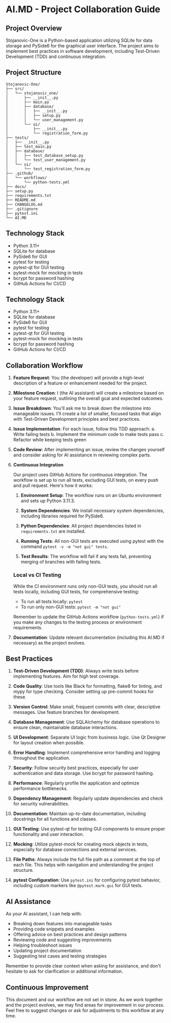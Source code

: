 # AI.MD - Project Collaboration Guide

## Project Overview

Stojanovic-One is a Python-based application utilizing SQLite for data storage and PySide6 for the graphical user interface. The project aims to implement best practices in software development, including Test-Driven Development (TDD) and continuous integration.

## Project Structure

```
Stojanovic-One/
├── src/
│   └── stojanovic_one/
│       ├── __init__.py
│       ├── main.py
│       ├── database/
│       │   ├── __init__.py
│       │   ├── setup.py
│       │   └── user_management.py
│       └── ui/
│           ├── __init__.py
│           └── registration_form.py
├── tests/
│   ├── __init__.py
│   ├── test_main.py
│   ├── database/
│   │   ├── test_database_setup.py
│   │   └── test_user_management.py
│   └── ui/
│       └── test_registration_form.py
├── .github/
│   └── workflows/
│       └── python-tests.yml
├── docs/
├── setup.py
├── requirements.txt
├── README.md
├── CHANGELOG.md
├── .gitignore
├── pytest.ini
└── AI.MD
```

## Technology Stack

- Python 3.11+
- SQLite for database
- PySide6 for GUI
- pytest for testing
- pytest-qt for GUI testing
- pytest-mock for mocking in tests
- bcrypt for password hashing
- GitHub Actions for CI/CD

## Technology Stack

- Python 3.11+
- SQLite for database
- PySide6 for GUI
- pytest for testing
- pytest-qt for GUI testing
- pytest-mock for mocking in tests
- bcrypt for password hashing
- GitHub Actions for CI/CD

## Collaboration Workflow

1. **Feature Request**: You (the developer) will provide a high-level description of a feature or enhancement needed for the project.

2. **Milestone Creation**: I (the AI assistant) will create a milestone based on your feature request, outlining the overall goal and expected outcomes.

3. **Issue Breakdown**: You'll ask me to break down the milestone into manageable issues. I'll create a list of smaller, focused tasks that align with Test-Driven Development principles and best practices.

4. **Issue Implementation**: For each issue, follow this TDD approach:
   a. Write failing tests
   b. Implement the minimum code to make tests pass
   c. Refactor while keeping tests green

5. **Code Review**: After implementing an issue, review the changes yourself and consider asking for AI assistance in reviewing complex parts.

6. **Continuous Integration**

   Our project uses GitHub Actions for continuous integration. The workflow is set up to run all tests, excluding GUI tests, on every push and pull request. Here's how it works:

   1. **Environment Setup**: The workflow runs on an Ubuntu environment and sets up Python 3.11.3.

   2. **System Dependencies**: We install necessary system dependencies, including libraries required for PySide6.

   3. **Python Dependencies**: All project dependencies listed in `requirements.txt` are installed.

   4. **Running Tests**: All non-GUI tests are executed using pytest with the command `pytest -v -m "not gui" tests`.

   5. **Test Results**: The workflow will fail if any tests fail, preventing merging of branches with failing tests.

   ### Local vs CI Testing

   While the CI environment runs only non-GUI tests, you should run all tests locally, including GUI tests, for comprehensive testing:

   - To run all tests locally: `pytest`
   - To run only non-GUI tests: `pytest -m "not gui"`

   Remember to update the GitHub Actions workflow (`python-tests.yml`) if you make any changes to the testing process or environment requirements.

7. **Documentation**: Update relevant documentation (including this AI.MD if necessary) as the project evolves.

## Best Practices

1. **Test-Driven Development (TDD)**: Always write tests before implementing features. Aim for high test coverage.

2. **Code Quality**: Use tools like Black for formatting, flake8 for linting, and mypy for type checking. Consider setting up pre-commit hooks for these.

3. **Version Control**: Make small, frequent commits with clear, descriptive messages. Use feature branches for development.

4. **Database Management**: Use SQLAlchemy for database operations to ensure clean, maintainable database interactions.

5. **UI Development**: Separate UI logic from business logic. Use Qt Designer for layout creation when possible.

6. **Error Handling**: Implement comprehensive error handling and logging throughout the application.

7. **Security**: Follow security best practices, especially for user authentication and data storage. Use bcrypt for password hashing.

8. **Performance**: Regularly profile the application and optimize performance bottlenecks.

9. **Dependency Management**: Regularly update dependencies and check for security vulnerabilities.

10. **Documentation**: Maintain up-to-date documentation, including docstrings for all functions and classes.

11. **GUI Testing**: Use pytest-qt for testing GUI components to ensure proper functionality and user interaction.

12. **Mocking**: Utilize pytest-mock for creating mock objects in tests, especially for database connections and external services.

13. **File Paths**: Always include the full file path as a comment at the top of each file. This helps with navigation and understanding the project structure.

14. **pytest Configuration**: Use `pytest.ini` for configuring pytest behavior, including custom markers like `@pytest.mark.gui` for GUI tests.

## AI Assistance

As your AI assistant, I can help with:

- Breaking down features into manageable tasks
- Providing code snippets and examples
- Offering advice on best practices and design patterns
- Reviewing code and suggesting improvements
- Helping troubleshoot issues
- Updating project documentation
- Suggesting test cases and testing strategies

Remember to provide clear context when asking for assistance, and don't hesitate to ask for clarification or additional information.

## Continuous Improvement

This document and our workflow are not set in stone. As we work together and the project evolves, we may find areas for improvement in our process. Feel free to suggest changes or ask for adjustments to this workflow at any time.
